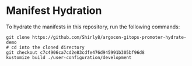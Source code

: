 # Manifest Hydration

To hydrate the manifests in this repository, run the following commands:

```shell
git clone https://github.com/Shirly8/argocon-gitops-promoter-hydrate-demo
# cd into the cloned directory
git checkout c7c4906ca7cd2e83cdfe476d945991b305bf96d8
kustomize build ./user-configuration/development
```
